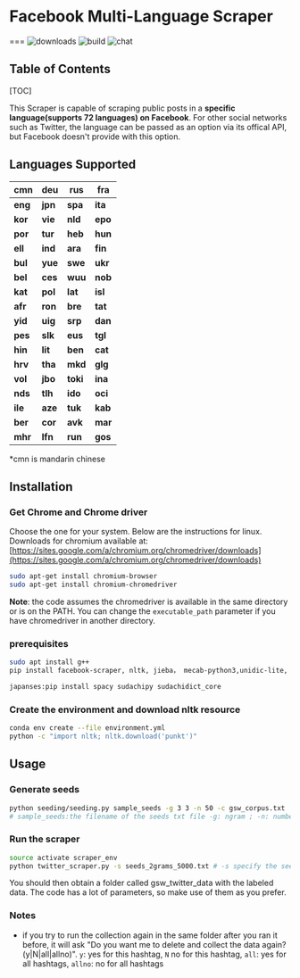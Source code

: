 # Facebook Multi-Language  Scraper
===
![downloads](https://img.shields.io/github/downloads/atom/atom/total.svg)
![build](https://img.shields.io/appveyor/ci/:user/:repo.svg)
![chat](https://img.shields.io/discord/:serverId.svg)

## Table of Contents

[TOC]


This Scraper is capable of scraping public posts in a **specific language(supports 72 languages) on Facebook**. For other social networks such as Twitter, the language can be passed as an option via its offical API, but Facebook doesn't provide with this option. 

## Languages Supported

|**cmn**| **deu**| **rus**| **fra**|
|-----|------|------|------|
|**eng**| **jpn**| **spa**| **ita**|
|**kor**| **vie**| **nld**| **epo**|
|**por**| **tur**| **heb**| **hun**|
|**ell**| **ind**| **ara**| **fin**|
|**bul**| **yue**| **swe**| **ukr**|
|**bel**| **ces**| **wuu**| **nob**|
|**kat**| **pol**| **lat**| **isl**|
|**afr**| **ron**| **bre**| **tat**|
|**yid**| **uig**| **srp**| **dan**|
|**pes**| **slk**| **eus**| **tgl**|
|**hin**| **lit**| **ben**| **cat**|
|**hrv**| **tha**| **mkd**| **glg**|
|**vol**|**jbo** |**toki**| **ina**|
|**nds**| **tlh**| **ido**| **oci**|
|**ile**| **aze**| **tuk**| **kab**|
|**ber**| **cor**| **avk**| **mar**|
|**mhr**| **lfn**| **run**| **gos**|

*cmn is mandarin chinese

## Installation

### Get Chrome and Chrome driver
Choose the one for your system. Below are the instructions for linux.
Downloads for chromium available at: [https://sites.google.com/a/chromium.org/chromedriver/downloads](https://sites.google.com/a/chromium.org/chromedriver/downloads)

```bash
sudo apt-get install chromium-browser
sudo apt-get install chromium-chromedriver
```

**Note**: the code assumes the chromedriver is available in the same directory or is on the PATH. You can change the `executable_path` parameter if you have chromedriver in another directory.






### prerequisites
```bash
sudo apt install g++
pip install facebook-scraper, nltk, jieba， mecab-python3,unidic-lite, pythainlp,

japanses:pip install spacy sudachipy sudachidict_core
```

### Create the environment and download nltk resource
```bash
conda env create --file environment.yml
python -c "import nltk; nltk.download('punkt')"
```

## Usage
### Generate seeds

```bash
python seeding/seeding.py sample_seeds -g 3 3 -n 50 -c gsw_corpus.txt
# sample_seeds:the filename of the seeds txt file -g: ngram ; -n: number of seeds to produce; gsw_corpus.txt: corpus to use 
```

### Run the scraper

```bash
source activate scraper_env
python twitter_scraper.py -s seeds_2grams_5000.txt # -s specify the seeds to use for scraping
```

You should then obtain a folder called gsw_twitter_data with the labeled data.
The code has a lot of parameters, so make use of them as you prefer.

### Notes

- if you try to run the collection again in the same folder after you ran it before, it will ask "Do you want me to delete and collect the data again? (y|N|all|allno)". `y`: yes for this hashtag, `N` no for this hashtag, `all`: yes for all hashtags, `allno`: no for all hashtags
